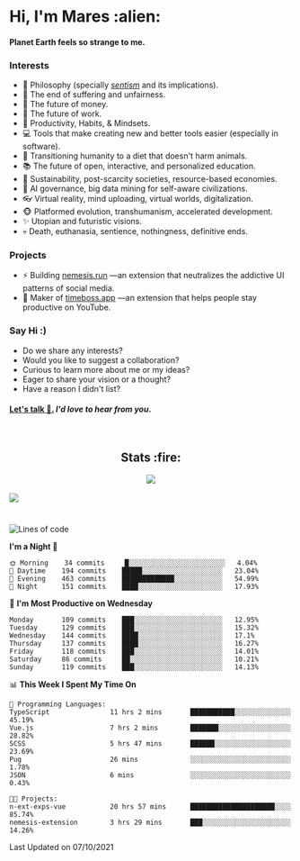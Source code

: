 <h1>Hi, I'm Mares :alien:</h1>

#### Planet Earth feels so strange to me.

### **Interests**

- 🌊 Philosophy (specially [_sentism_][sentismmedium] and its implications).
- 🎯 The end of suffering and unfairness.
- 💸 The future of money.
- 💼 The future of work.
- 🧠 Productivity, Habits, & Mindsets.
- 💻 Tools that make creating new and better tools easier (especially in software).
- 🥗 Transitioning humanity to a diet that doesn't harm animals.
- 📚 The future of open, interactive, and personalized education.
- 🌱 Sustainability, post-scarcity societies, resource-based economies.
- 🤖 AI governance, big data mining for self-aware civilizations.
- 👓 Virtual reality, mind uploading, virtual worlds, digitalization.
- 🐵 Platformed evolution, transhumanism, accelerated development.
- ✨ Utopian and futuristic visions.
- 💀 Death, euthanasia, sentience, nothingness, definitive ends.


### **Projects**

- ⚡ Building [nemesis.run](https://nemesis.run) —an extension that neutralizes the addictive UI patterns of social media.
- 💎 Maker of [timeboss.app](https://timeboss.app) —an extension that helps people stay productive on YouTube.


### **Say Hi :)**

- Do we share any interests?
- Would you like to suggest a collaboration?
- Curious to learn more about me or my ideas?
- Eager to share your vision or a thought?
- Have a reason I didn't list?

#### [Let's talk :wave:.](mailto:mareszhar@gmail.com) _I'd love to hear from you_.

[sentismmedium]: https://medium.com/@mareszhar/born-a-prisoner-a-reflection-about-life-its-struggles-and-a-plan-to-escape-d8566ce9b026

<br>

<h2 align="center">Stats :fire:</h2>

<div align="center">
  <img src="https://github-readme-streak-stats.herokuapp.com?user=mareszhar&theme=black-ice&hide_border=true&stroke=FFFFFF15&ring=DF8FFE&fire=DF8FFE&currStreakLabel=DF8FFE&background=1A232A&currStreakNum=86FFAB">
</div>

<!-- Add or remove this: &dates=B1AAB3FF at the end of the streak stats URL if they get bugged and aren't updating -->

<br>

<img src="https://activity-graph.herokuapp.com/graph?username=mareszhar&theme=nord&bg_color=00000000&color=979797&line=DF8FFE&point=00000000&area=true&hide_border=true">

<br>

<h1></h1>

<!--START_SECTION:waka-->
![Lines of code](https://img.shields.io/badge/From%20Hello%20World%20I%27ve%20Written-118970%20lines%20of%20code-blue)

**I'm a Night 🦉** 

```text
🌞 Morning    34 commits     █░░░░░░░░░░░░░░░░░░░░░░░░   4.04% 
🌆 Daytime    194 commits    █████░░░░░░░░░░░░░░░░░░░░   23.04% 
🌃 Evening    463 commits    █████████████░░░░░░░░░░░░   54.99% 
🌙 Night      151 commits    ████░░░░░░░░░░░░░░░░░░░░░   17.93%

```
📅 **I'm Most Productive on Wednesday** 

```text
Monday       109 commits    ███░░░░░░░░░░░░░░░░░░░░░░   12.95% 
Tuesday      129 commits    ███░░░░░░░░░░░░░░░░░░░░░░   15.32% 
Wednesday    144 commits    ████░░░░░░░░░░░░░░░░░░░░░   17.1% 
Thursday     137 commits    ████░░░░░░░░░░░░░░░░░░░░░   16.27% 
Friday       118 commits    ███░░░░░░░░░░░░░░░░░░░░░░   14.01% 
Saturday     86 commits     ██░░░░░░░░░░░░░░░░░░░░░░░   10.21% 
Sunday       119 commits    ███░░░░░░░░░░░░░░░░░░░░░░   14.13%

```


📊 **This Week I Spent My Time On** 

```text
💬 Programming Languages: 
TypeScript               11 hrs 2 mins       ███████████░░░░░░░░░░░░░░   45.19% 
Vue.js                   7 hrs 2 mins        ███████░░░░░░░░░░░░░░░░░░   28.82% 
SCSS                     5 hrs 47 mins       ██████░░░░░░░░░░░░░░░░░░░   23.69% 
Pug                      26 mins             ░░░░░░░░░░░░░░░░░░░░░░░░░   1.78% 
JSON                     6 mins              ░░░░░░░░░░░░░░░░░░░░░░░░░   0.43%

🐱‍💻 Projects: 
n-ext-exps-vue           20 hrs 57 mins      █████████████████████░░░░   85.74% 
nemesis-extension        3 hrs 29 mins       ███░░░░░░░░░░░░░░░░░░░░░░   14.26%

```


 Last Updated on 07/10/2021
<!--END_SECTION:waka-->

